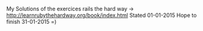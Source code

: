 My Solutions of the exercices rails the hard way -> http://learnrubythehardway.org/book/index.html
Stated 01-01-2015
Hope to finish 31-01-2015 =)
